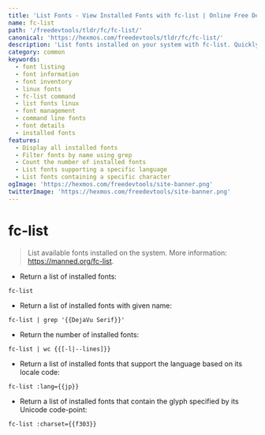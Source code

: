 ```yaml
---
title: 'List Fonts - View Installed Fonts with fc-list | Online Free DevTools by Hexmos'
name: fc-list
path: '/freedevtools/tldr/fc/fc-list/'
canonical: 'https://hexmos.com/freedevtools/tldr/fc/fc-list/'
description: 'List fonts installed on your system with fc-list. Quickly identify available fonts and their properties. Free online tool, no registration required.'
category: common
keywords:
  - font listing
  - font information
  - font inventory
  - linux fonts
  - fc-list command
  - list fonts linux
  - font management
  - command line fonts
  - font details
  - installed fonts
features:
  - Display all installed fonts
  - Filter fonts by name using grep
  - Count the number of installed fonts
  - List fonts supporting a specific language
  - List fonts containing a specific character
ogImage: 'https://hexmos.com/freedevtools/site-banner.png'
twitterImage: 'https://hexmos.com/freedevtools/site-banner.png'
---
```


# fc-list

> List available fonts installed on the system.
> More information: <https://manned.org/fc-list>.

- Return a list of installed fonts:

`fc-list`

- Return a list of installed fonts with given name:

`fc-list | grep '{{DejaVu Serif}}'`

- Return the number of installed fonts:

`fc-list | wc {{[-l|--lines]}}`

- Return a list of installed fonts that support the language based on its locale code:

`fc-list :lang={{jp}}`

- Return a list of installed fonts that contain the glyph specified by its Unicode code-point:

`fc-list :charset={{f303}}`
